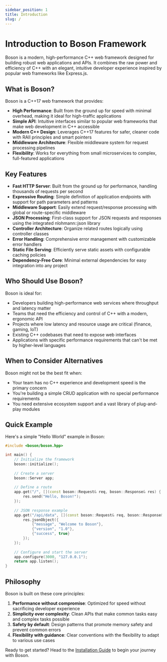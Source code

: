 ```yaml
---
sidebar_position: 1
title: Introduction
slug: /
---
```


# Introduction to Boson Framework

Boson is a modern, high-performance C++ web framework designed for building robust web applications and APIs. It combines the raw power and efficiency of C++ with an elegant, intuitive developer experience inspired by popular web frameworks like Express.js.

## What is Boson?

Boson is a C++17 web framework that provides:

- **High Performance**: Built from the ground up for speed with minimal overhead, making it ideal for high-traffic applications
- **Simple API**: Intuitive interfaces similar to popular web frameworks that make web development in C++ accessible
- **Modern C++ Design**: Leverages C++17 features for safer, cleaner code with RAII principles and smart pointers
- **Middleware Architecture**: Flexible middleware system for request processing pipelines
- **Flexibility**: Works for everything from small microservices to complex, full-featured applications

## Key Features

- **Fast HTTP Server**: Built from the ground up for performance, handling thousands of requests per second
- **Expressive Routing**: Simple definition of application endpoints with support for path parameters and patterns
- **Middleware Support**: Easily extend request/response processing with global or route-specific middleware
- **JSON Processing**: First-class support for JSON requests and responses using the integrated nlohmann::json library
- **Controller Architecture**: Organize related routes logically using controller classes
- **Error Handling**: Comprehensive error management with customizable error handlers
- **Static File Serving**: Efficiently serve static assets with configurable caching policies
- **Dependency-Free Core**: Minimal external dependencies for easy integration into any project

## Who Should Use Boson?

Boson is ideal for:

- Developers building high-performance web services where throughput and latency matter
- Teams that need the efficiency and control of C++ with a modern, ergonomic API
- Projects where low latency and resource usage are critical (finance, gaming, IoT)
- Existing C++ codebases that need to expose web interfaces
- Applications with specific performance requirements that can't be met by higher-level languages

## When to Consider Alternatives

Boson might not be the best fit when:

- Your team has no C++ experience and development speed is the primary concern
- You're building a simple CRUD application with no special performance requirements
- You need extensive ecosystem support and a vast library of plug-and-play modules

## Quick Example

Here's a simple "Hello World" example in Boson:

```cpp
#include <boson/boson.hpp>

int main() {
    // Initialize the framework
    boson::initialize();
    
    // Create a server
    boson::Server app;
    
    // Define a route
    app.get("/", [](const boson::Request& req, boson::Response& res) {
        res.send("Hello, Boson!");
    });
    
    // JSON response example
    app.get("/api/data", [](const boson::Request& req, boson::Response& res) {
        res.jsonObject({
            {"message", "Welcome to Boson"},
            {"version", "1.0"},
            {"success", true}
        });
    });
    
    // Configure and start the server
    app.configure(3000, "127.0.0.1");
    return app.listen();
}
```

## Philosophy

Boson is built on these core principles:

1. **Performance without compromise**: Optimized for speed without sacrificing developer experience
2. **Simplicity over complexity**: Clean APIs that make common tasks easy and complex tasks possible
3. **Safety by default**: Design patterns that promote memory safety and prevent common errors
4. **Flexibility with guidance**: Clear conventions with the flexibility to adapt to various use cases

Ready to get started? Head to the [Installation Guide](getting-started/installation) to begin your journey with Boson.
